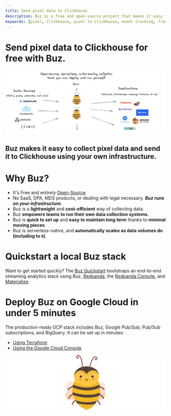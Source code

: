 ```yaml
---
title: Send pixel data to Clickhouse
description: Buz is a free and open-source project that makes it easy to collect, validate, and load pixel data to Clickhouse.
keywords: [pixel, Clickhouse, pixel to Clickhouse, event tracking, free, open-source, Buz]
---
```


# Send pixel data to Clickhouse for free with Buz.

![buzflow](../../../../../static/img/buzflow.png)


## Buz makes it easy to collect pixel data and send it to Clickhouse using your **own infrastructure**.


# Why Buz?

- It's Free and entirely [Open-Source](https://github.com/silverton-io/buz).
- No SaaS, DPA, MDS products, or dealing with legal necessary. ***Buz runs on your infrastructure***.
- Buz is a **lightweight** and **cost-efficient** way of collecting data.
- Buz **empowers teams to run their own data collection systems**.
- Buz is **quick to set up** and **easy to maintain long term** thanks to **minimal moving pieces**.
- Buz is serverless-native, and **automatically scales as data volumes do (including to `0`)**.


# Quickstart a local Buz stack

Want to get started quickly? The [Buz Quickstart](/examples/quickstart) bootstraps an end-to-end streaming analytics stack using Buz, [Redpanda](https://redpanda.com/?utm_medium=hipanda&utm_source=buz), the [Redpanda Console](https://docs.redpanda.com/docs/console/?utm_medium=hipanda&utm_source=buz), and [Materialize](https://materialize.com/?utm_medium=himaterialize&utm_source=buz).


# Deploy Buz on Google Cloud in under 5 minutes

The production-ready GCP stack includes Buz, Google Pub/Sub, Pub/Sub subscriptions, and BigQuery. It can be set up in minutes:

- [Using Terraform](/production-deployment/gcp/terraform)
- [Using the Google Cloud Console](/production-deployment/gcp/console)


![buzz](../../../../../static/img/buzz.png)
